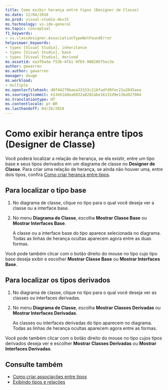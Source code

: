 ```yaml
---
title: Como exibir herança entre tipos (Designer de Classe)
ms.date: 11/04/2016
ms.prod: visual-studio-dev15
ms.technology: vs-ide-general
ms.topic: conceptual
f1_keywords:
- vs.classdesigner.AssociationTypeNotFoundError
helpviewer_keywords:
- types [Visual Studio], inheritance
- types [Visual Studio], base
- types [Visual Studio], derived
ms.assetid: ea3f0ada-f53b-4fb1-9fb5-908286f5ec3e
author: gewarren
ms.author: gewarren
manager: douge
ms.workload:
- multiple
ms.openlocfilehash: d8f44279baea33333c21bfadfd9fec21a2045aea
ms.sourcegitcommit: e13e61ddea6032a8282abe16131d9e136a927984
ms.translationtype: HT
ms.contentlocale: pt-BR
ms.lasthandoff: 04/26/2018
---
```

# <a name="how-to-view-inheritance-between-types-class-designer"></a>Como exibir herança entre tipos (Designer de Classe)

Você poderá localizar a relação de herança, se ela existir, entre um tipo base e seus tipos derivados em um diagrama de classe no **Designer de Classe**. Para criar uma relação de herança, se ainda não houver uma, entre dois tipos, confira [Como criar herança entre tipos](how-to-create-inheritance-between-types.md).

## <a name="to-find-the-base-type"></a>Para localizar o tipo base

1.  No diagrama de classe, clique no tipo para o qual você deseja ver a classe ou a interface base.

2.  No menu **Diagrama de Classe**, escolha **Mostrar Classe Base** ou **Mostrar Interfaces Base**.

     A classe ou a interface base do tipo aparece selecionada no diagrama. Todas as linhas de herança ocultas aparecem agora entre as duas formas.

Você pode também clicar com o botão direito do mouse no tipo cujo tipo base deseja exibir e escolher **Mostrar Classe Base** ou **Mostrar Interfaces Base**.

## <a name="to-find-the-derived-types"></a>Para localizar os tipos derivados

1.  No diagrama de classe, clique no tipo para o qual você deseja ver as classes ou interfaces derivadas.

2.  No menu **Diagrama de Classe**, escolha **Mostrar Classes Derivadas** ou **Mostrar Interfaces Derivadas**.

     As classes ou interfaces derivadas do tipo aparecem no diagrama. Todas as linhas de herança ocultas aparecem agora entre as formas.

Você pode também clicar com o botão direito do mouse no tipo cujos tipos derivados deseja ver e escolher **Mostrar Classes Derivadas** ou **Mostrar Interfaces Derivadas**.

## <a name="see-also"></a>Consulte também

- [Como criar associações entre tipos](how-to-create-associations-between-types.md)
- [Exibindo tipos e relações](viewing-types-and-relationships.md)